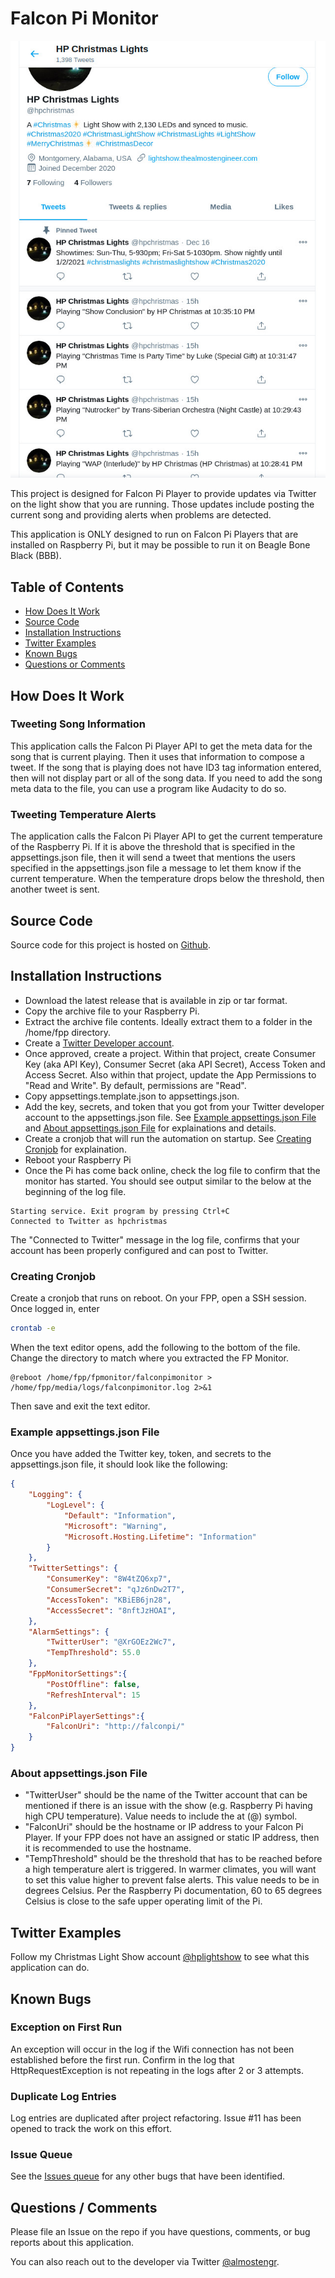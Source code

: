 # Falcon Pi Monitor

![](/lightshow/images/20201220presentation/twittertweets.jpg)

This project is designed for Falcon Pi Player to provide updates via Twitter on the light show that 
you are running. Those updates include posting the current song and providing alerts when problems
are detected.

This application is ONLY designed to run on Falcon Pi Players that are installed on Raspberry Pi, but it 
may be possible to run it on Beagle Bone Black (BBB).

## Table of Contents

* [How Does It Work](#how-does-it-work)
* [Source Code](#source-code)
* [Installation Instructions](#installation-instructions)
* [Twitter Examples](#twitter-examples)
* [Known Bugs](#known-bugs)
* [Questions or Comments](#questions-comments)

## How Does It Work

### Tweeting Song Information

This application calls the Falcon Pi Player API to get the meta data for the song that is current playing. 
Then it uses that information to compose a tweet. If the song that is playing does not have ID3 tag 
information entered, then will not display part or all of the song data. If you need to add the song 
meta data to the file, you can use a program like Audacity to do so.

### Tweeting Temperature Alerts

The application calls the Falcon Pi Player API to get the current temperature of the Raspberry Pi. 
If it is above the threshold that is specified in the appsettings.json file, then it will send a tweet
that mentions the users specified in the appsettings.json file a message to let them know if the 
current temperature. When the temperature drops below the threshold, then another tweet is sent.

## Source Code

Source code for this project is hosted on 
<a href="https://github.com/almostengr/falconpimonitor" target="_blank">Github</a>.

## Installation Instructions

* Download the latest release that is available in zip or tar format.
* Copy the archive file to your Raspberry Pi.
* Extract the archive file contents. Ideally extract them to a folder in the /home/fpp directory.
* Create a [Twitter Developer account](https://developer.twitter.com/). 
* Once approved, create a project. 
Within that project, create Consumer Key (aka API Key), Consumer Secret (aka API Secret), Access Token and Access Secret.
Also within that project, update the App Permissions to "Read and Write". By default, permissions are "Read".
* Copy appsettings.template.json to appsettings.json.
* Add the key, secrets, and token that you got from your Twitter developer account to the appsettings.json file.
See [Example appsettings.json File](#example-appsettingsjson-file) and 
[About appsettings.json File](#about-appsettingsjson-file) for explainations and details.
* Create a cronjob that will run the automation on startup. See [Creating Cronjob](#creating-cronjob) for explaination.
* Reboot your Raspberry Pi
* Once the Pi has come back online, check the log file to confirm that the monitor has started. 
You should see output similar to the below at the beginning of the log file.
```
Starting service. Exit program by pressing Ctrl+C
Connected to Twitter as hpchristmas
```

The "Connected to Twitter" message in the log file, confirms that your account has been properly configured
and can post to Twitter.

### Creating Cronjob

Create a cronjob that runs on reboot. On your FPP, open a SSH session. Once logged in, enter

```sh
crontab -e
```

When the text editor opens, add the following to the bottom of the file. Change the directory to match 
where you extracted the FP Monitor.

```
@reboot /home/fpp/fpmonitor/falconpimonitor > /home/fpp/media/logs/falconpimonitor.log 2>&1
```

Then save and exit the text editor.

### Example appsettings.json File

Once you have added the Twitter key, token, and secrets to the appsettings.json file, it should look like 
the following: 

```json
{
    "Logging": {
        "LogLevel": {
            "Default": "Information",
            "Microsoft": "Warning",
            "Microsoft.Hosting.Lifetime": "Information"
        }
    },
    "TwitterSettings": {
        "ConsumerKey": "8W4tZQ6xp7",
        "ConsumerSecret": "qJz6nDw2T7",
        "AccessToken": "KBiEB6jn28",
        "AccessSecret": "8nftJzHOAI",
    },
    "AlarmSettings": {
        "TwitterUser": "@XrGOEz2Wc7",
        "TempThreshold": 55.0
    },
    "FppMonitorSettings":{
        "PostOffline": false,
        "RefreshInterval": 15
    },
    "FalconPiPlayerSettings":{
        "FalconUri": "http://falconpi/"
    }
}
```

### About appsettings.json File

* "TwitterUser" should be the name of the Twitter account that can be mentioned if 
there is an issue with the show (e.g. Raspberry Pi having high CPU temperature). Value needs to include 
the at (@) symbol.
* "FalconUri" should be the hostname or IP address to your Falcon Pi Player. If your FPP does not have an 
assigned or static IP address, then it is recommended to use the hostname.
* "TempThreshold" should be the threshold that has to be reached before a high temperature alert is triggered.
In warmer climates, you will want to set this value higher to prevent false alerts.
 This value needs to be in degrees Celsius. Per the Raspberry Pi documentation, 60 to 65
degrees Celsius is close to the safe upper operating limit of the Pi.

## Twitter Examples

Follow my Christmas Light Show account [@hplightshow](https://twitter.com/hplightshow) to see what this 
application can do.

## Known Bugs

### Exception on First Run

An exception will occur in the log if the Wifi connection has not been established before the first run. Confirm
in the log that HttpRequestException is not repeating in the logs after 2 or 3 attempts.

### Duplicate Log Entries

Log entries are duplicated after project refactoring. Issue #11 has been opened to track the work on 
this effort.

### Issue Queue

See the [Issues queue](https://github.com/almostengr/falconpimonitor/issues) for any other bugs 
that have been identified.

## Questions / Comments

Please file an Issue on the repo if you have questions, comments, or bug reports about this application.

You can also reach out to the developer via Twitter [@almostengr](https://twitter.com/almostengr).
